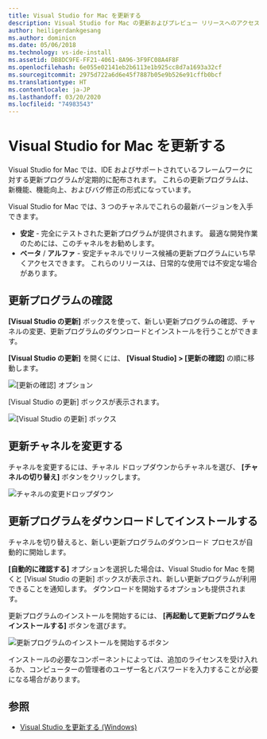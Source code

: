 ```yaml
---
title: Visual Studio for Mac を更新する
description: Visual Studio for Mac の更新およびプレビュー リリースへのアクセスについて説明します。
author: heiligerdankgesang
ms.author: dominicn
ms.date: 05/06/2018
ms.technology: vs-ide-install
ms.assetid: DB8DC9FE-FF21-4061-8A96-3F9FC08A4F8F
ms.openlocfilehash: 6e055e02141eb2b6113e1b925cc8d7a1693a32cf
ms.sourcegitcommit: 2975d722a6d6e45f7887b05e9b526e91cffb0bcf
ms.translationtype: HT
ms.contentlocale: ja-JP
ms.lasthandoff: 03/20/2020
ms.locfileid: "74983543"
---
```

# <a name="update-visual-studio-for-mac"></a>Visual Studio for Mac を更新する

Visual Studio for Mac では、IDE およびサポートされているフレームワークに対する更新プログラムが定期的に配布されます。 これらの更新プログラムは、新機能、機能向上、およびバグ修正の形式になっています。

Visual Studio for Mac では、3 つのチャネルでこれらの最新バージョンを入手できます。

* **安定** - 完全にテストされた更新プログラムが提供されます。 最適な開発作業のためには、このチャネルをお勧めします。
* **ベータ** / **アルファ** - 安定チャネルでリリース候補の更新プログラムにいち早くアクセスできます。 これらのリリースは、日常的な使用では不安定な場合があります。

## <a name="checking-for-updates"></a>更新プログラムの確認

**[Visual Studio の更新]** ボックスを使って、新しい更新プログラムの確認、チャネルの変更、更新プログラムのダウンロードとインストールを行うことができます。

**[Visual Studio の更新]** を開くには、 **[Visual Studio] > [更新の確認]** の順に移動します。

![[更新の確認] オプション](media/update-image1.png)

[Visual Studio の更新] ボックスが表示されます。

![[Visual Studio の更新] ボックス](media/update-image2.png)

## <a name="changing-the-updater-channel"></a>更新チャネルを変更する

チャネルを変更するには、チャネル ドロップダウンからチャネルを選び、 **[チャネルの切り替え]** ボタンをクリックします。

![チャネルの変更ドロップダウン](media/update-image3.png)

## <a name="downloading-and-installing-updates"></a>更新プログラムをダウンロードしてインストールする

チャネルを切り替えると、新しい更新プログラムのダウンロード プロセスが自動的に開始します。

**[自動的に確認する]** オプションを選択した場合は、Visual Studio for Mac を開くと [Visual Studio の更新] ボックスが表示され、新しい更新プログラムが利用できることを通知します。 ダウンロードを開始するオプションも提供されます。

更新プログラムのインストールを開始するには、 **[再起動して更新プログラムをインストールする]** ボタンを選びます。

![更新プログラムのインストールを開始するボタン](media/update-image4.png)

インストールの必要なコンポーネントによっては、追加のライセンスを受け入れるか、コンピューターの管理者のユーザー名とパスワードを入力することが必要になる場合があります。

## <a name="see-also"></a>参照

- [Visual Studio を更新する (Windows)](/visualstudio/install/update-visual-studio)